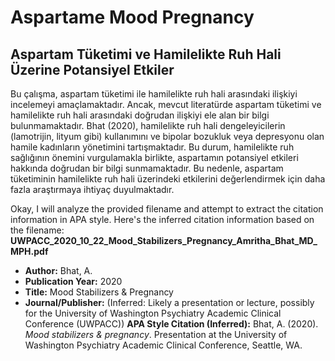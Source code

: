 # Aspartame Mood Pregnancy

## Aspartam Tüketimi ve Hamilelikte Ruh Hali Üzerine Potansiyel Etkiler

Bu çalışma, aspartam tüketimi ile hamilelikte ruh hali arasındaki ilişkiyi incelemeyi amaçlamaktadır. Ancak, mevcut literatürde aspartam tüketimi ve hamilelikte ruh hali arasındaki doğrudan ilişkiyi ele alan bir bilgi bulunmamaktadır. Bhat (2020), hamilelikte ruh hali dengeleyicilerin (lamotrijin, lityum gibi) kullanımını ve bipolar bozukluk veya depresyonu olan hamile kadınların yönetimini tartışmaktadır. Bu durum, hamilelikte ruh sağlığının önemini vurgulamakla birlikte, aspartamın potansiyel etkileri hakkında doğrudan bir bilgi sunmamaktadır. Bu nedenle, aspartam tüketiminin hamilelikte ruh hali üzerindeki etkilerini değerlendirmek için daha fazla araştırmaya ihtiyaç duyulmaktadır.



<!-- CITATIONS_START -->
Okay, I will analyze the provided filename and attempt to extract the citation information in APA style.
Here's the inferred citation information based on the filename:
**UWPACC_2020_10_22_Mood_Stabilizers_Pregnancy_Amritha_Bhat_MD_MPH.pdf**
*   **Author:** Bhat, A.
*   **Publication Year:** 2020
*   **Title:** Mood Stabilizers & Pregnancy
*   **Journal/Publisher:**  (Inferred: Likely a presentation or lecture, possibly for the University of Washington Psychiatry Academic Clinical Conference (UWPACC))
**APA Style Citation (Inferred):**
Bhat, A. (2020). *Mood stabilizers & pregnancy*. Presentation at the University of Washington Psychiatry Academic Clinical Conference, Seattle, WA.
<!-- CITATIONS_END -->
